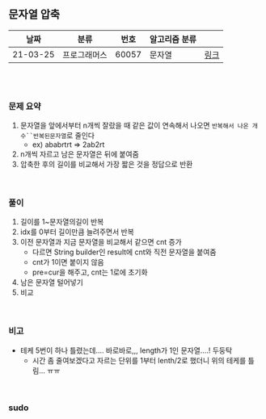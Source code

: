 ## 문자열 압축

| 날짜   | 분류 | 번호 | 알고리즘 분류 |                                          |
| ------ | ---- | ---- | ------------- | ---------------------------------------- |
| 21-03-25 |  프로그래머스   |   60057   |    문자열     | [링크](https://programmers.co.kr/learn/courses/30/lessons/60057) |


<br/><br/>

### 문제 요약 

1. 문자열을 앞에서부터 n개씩 잘랐을 때 같은 값이 연속해서 나오면 `반복해서 나온 개수``반복된문자열`로 줄인다
   - ex) ababrtrt => 2ab2rt
2. n개씩 자르고 남은 문자열은 뒤에 붙여줌
3. 압축한 후의 길이를 비교해서 가장 짧은 것을 정답으로 반환


<br/>

### 풀이

1. 길이를 1~문자열의길이 반복
2. idx를 0부터 길이만큼 늘려주면서 반복
3. 이전 문자열과 지금 문자열을 비교해서 같으면 cnt 증가
   - 다르면 String builder인 result에 cnt와 직전 문자열을 붙여줌
   - cnt가 1이면 붙이지 않음
   - pre=cur을 해주고, cnt는 1로에 초기화
4. 남은 문자열 털어넣기
5. 비교

<br/>

### 비고

- 테케 5번이 하나 틀렸는데.... 바로바로,,, length가 1인 문자열....! 두둥탁
  - 시간 좀 줄여보겠다고 자르는 단위를 1부터 lenth/2로 했더니 위의 테케를 틀림... ㅠㅠ


<br/>

### sudo

```java

```